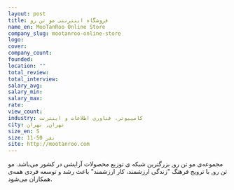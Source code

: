 ```yaml
---
layout: post
title: فروشگاه اینترنتی مو تن رو
name_en: MooTanRoo Online Store
company_slug: mootanroo-online-store
logo: 
cover: 
company_count:
founded:
location: ""
total_review: 
total_interview: 
salary_avg: 
salary_min: 
salary_max: 
rate: 
view_count: 
industry: کامپیوتر، فناوری اطلاعات و اینترنت
city: تهران, تهران
size_en: S
size: 11-50 نفر
site: http://mootanroo.com
---
```


مجموعه‌ی مو تن رو, بزرگترین شبکه ی توزیع محصولات آرایشی در کشور می‌باشد.  مو تن رو, با ترویج فرهنگ "زندگی ارزشمند، کار ارزشمند" باعث رشد و توسعه فردی همه‌ی همکاران می‌شود.
